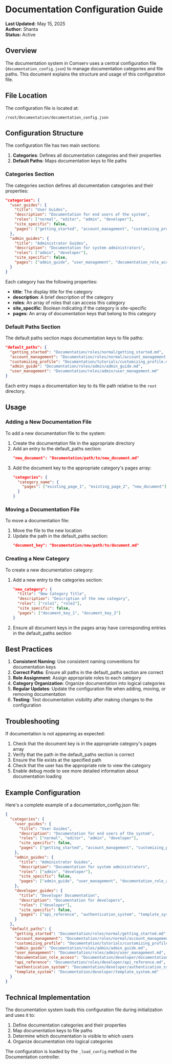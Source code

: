 # Documentation Configuration Guide

**Last Updated:** May 15, 2025  
**Author:** Shanta  
**Status:** Active

## Overview

The documentation system in Comserv uses a central configuration file (`documentation_config.json`) to manage documentation categories and file paths. This document explains the structure and usage of this configuration file.

## File Location

The configuration file is located at:
```
/root/Documentation/documentation_config.json
```

## Configuration Structure

The configuration file has two main sections:

1. **Categories**: Defines all documentation categories and their properties
2. **Default Paths**: Maps documentation keys to file paths

### Categories Section

The categories section defines all documentation categories and their properties:

```json
"categories": {
  "user_guides": {
    "title": "User Guides",
    "description": "Documentation for end users of the system",
    "roles": ["normal", "editor", "admin", "developer"],
    "site_specific": false,
    "pages": ["getting_started", "account_management", "customizing_profile"]
  },
  "admin_guides": {
    "title": "Administrator Guides",
    "description": "Documentation for system administrators",
    "roles": ["admin", "developer"],
    "site_specific": false,
    "pages": ["admin_guide", "user_management", "documentation_role_access"]
  }
}
```

Each category has the following properties:

- **title**: The display title for the category
- **description**: A brief description of the category
- **roles**: An array of roles that can access this category
- **site_specific**: Boolean indicating if the category is site-specific
- **pages**: An array of documentation keys that belong to this category

### Default Paths Section

The default paths section maps documentation keys to file paths:

```json
"default_paths": {
  "getting_started": "Documentation/roles/normal/getting_started.md",
  "account_management": "Documentation/roles/normal/account_management.md",
  "customizing_profile": "Documentation/tutorials/customizing_profile.md",
  "admin_guide": "Documentation/roles/admin/admin_guide.md",
  "user_management": "Documentation/roles/admin/user_management.md"
}
```

Each entry maps a documentation key to its file path relative to the `root` directory.

## Usage

### Adding a New Documentation File

To add a new documentation file to the system:

1. Create the documentation file in the appropriate directory
2. Add an entry to the default_paths section:
   ```json
   "new_document": "Documentation/path/to/new_document.md"
   ```
3. Add the document key to the appropriate category's pages array:
   ```json
   "categories": {
     "category_name": {
       "pages": ["existing_page_1", "existing_page_2", "new_document"]
     }
   }
   ```

### Moving a Documentation File

To move a documentation file:

1. Move the file to the new location
2. Update the path in the default_paths section:
   ```json
   "document_key": "Documentation/new/path/to/document.md"
   ```

### Creating a New Category

To create a new documentation category:

1. Add a new entry to the categories section:
   ```json
   "new_category": {
     "title": "New Category Title",
     "description": "Description of the new category",
     "roles": ["role1", "role2"],
     "site_specific": false,
     "pages": ["document_key_1", "document_key_2"]
   }
   ```
2. Ensure all document keys in the pages array have corresponding entries in the default_paths section

## Best Practices

1. **Consistent Naming**: Use consistent naming conventions for documentation keys
2. **Correct Paths**: Ensure all paths in the default_paths section are correct
3. **Role Assignment**: Assign appropriate roles to each category
4. **Category Organization**: Organize documentation into logical categories
5. **Regular Updates**: Update the configuration file when adding, moving, or removing documentation
6. **Testing**: Test documentation visibility after making changes to the configuration

## Troubleshooting

If documentation is not appearing as expected:

1. Check that the document key is in the appropriate category's pages array
2. Verify that the path in the default_paths section is correct
3. Ensure the file exists at the specified path
4. Check that the user has the appropriate role to view the category
5. Enable debug mode to see more detailed information about documentation loading

## Example Configuration

Here's a complete example of a documentation_config.json file:

```json
{
  "categories": {
    "user_guides": {
      "title": "User Guides",
      "description": "Documentation for end users of the system",
      "roles": ["normal", "editor", "admin", "developer"],
      "site_specific": false,
      "pages": ["getting_started", "account_management", "customizing_profile"]
    },
    "admin_guides": {
      "title": "Administrator Guides",
      "description": "Documentation for system administrators",
      "roles": ["admin", "developer"],
      "site_specific": false,
      "pages": ["admin_guide", "user_management", "documentation_role_access"]
    },
    "developer_guides": {
      "title": "Developer Documentation",
      "description": "Documentation for developers",
      "roles": ["developer"],
      "site_specific": false,
      "pages": ["api_reference", "authentication_system", "template_system"]
    }
  },
  "default_paths": {
    "getting_started": "Documentation/roles/normal/getting_started.md",
    "account_management": "Documentation/roles/normal/account_management.md",
    "customizing_profile": "Documentation/tutorials/customizing_profile.md",
    "admin_guide": "Documentation/roles/admin/admin_guide.md",
    "user_management": "Documentation/roles/admin/user_management.md",
    "documentation_role_access": "Documentation/developer/documentation_role_access.md",
    "api_reference": "Documentation/roles/developer/api_reference.md",
    "authentication_system": "Documentation/developer/authentication_system.md",
    "template_system": "Documentation/developer/template_system.md"
  }
}
```

## Technical Implementation

The documentation system loads this configuration file during initialization and uses it to:

1. Define documentation categories and their properties
2. Map documentation keys to file paths
3. Determine which documentation is visible to which users
4. Organize documentation into logical categories

The configuration is loaded by the `_load_config` method in the Documentation controller.
